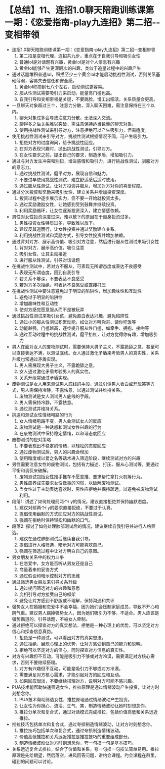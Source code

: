 # 【总结】11、连招1.0聊天陪跑训练课第一期：《恋爱指南-play九连招》第二招--变相带领

-   连招1.0聊天陪跑训练课第一期：《恋爱指南-play九连招》第二招--变相带领
    1.  第二招是变相代理，连招共九步，重点在于自我引导和吸引女性
    2.  普通IoI是对话题有兴趣，黄金IoI是对个人信息有兴趣
    3.  黄金IoI能够产生更深层次的兴趣，类似于追星过程中的兴趣产生
-   通过话题堆积普通IoI，积攒至少三个黄金IoI才能启动挑战性测试，否则关系基础薄弱，容易失去信任和安全感。
    1.  黄金IoI积攒到七八个左右，启动测试更容易。
    2.  服从性测试需要吸引力来启动，能量高门槛也高。
    3.  自我引导和变相带领是关键，不要跳脸，慢工出细活，关系质量会更高。
-   一旦聊天对象超过三个，注意力分散，深入聊天困难，需注意保持在三个以内。
    1.  聊天对象过多会导致注意力分散，无法深入交流。
    2.  聊得多之后关系难以突破，需注意保持适当数量的聊天对象。
    3.  使用挑战性测试来引导对方，注意拒绝可以产生吸引力，但需适度。
-   使用挑战性测试来引导对方，挑战性测试根据情况不同，可产生吸引力。
    1.  拒绝对方的过度询问，给予挑战性回应。
    2.  在对方表现兴趣时，抛出挑战性测试，引导对方。
    3.  在女性要求之前，提出自己的要求，制造矛盾，增加吸引力。
-   通过与对方发生冲突和别扭，增进感情和吸引力，进行挑战性测试，驯服对方的意志力。
    1.  通过挑战性测试，磨平对方，展现自信和魅力。
    2.  不要过早使用挑战性测试，建立舒适感后适时使用。
    3.  通过服从性测试，让对方投资并服从，增加对方对你的喜爱程度。
-   通过分次投资和奖励来吸引女性，建立关系并增加投资深度。
    1.  投资过程中逐步展示实力，但不要一开始就投资太多。
    2.  通过奖励激励女性，让她感到受到鼓舞并继续投资。
    3.  利用奖励循环，让女性逐渐投资深入，建立情感依赖。
-   男性对女性投资深度过深，难以放下的原因在于自身投资过多。
    1.  男性投资女性特质过多，导致难以放下。
    2.  建议反其道而行，让女性投资并通过奖励建立关系。
    3.  利用挑战性测试和奖励方式，引导女性投资并增加依赖。
-   通过背对对方、展示高价值、吸引对方注意，然后进行服从性测试来吸引女性
    1.  背对对方，展示高价值，吸引注意
    2.  吸引女性，让其主动接近
    3.  进行服从性测试，引导对话话题
-   在挑战性测试中，若对方不服从，可表现无所谓态度或表达不良感受
    1.  表现无所谓态度，回到自我引导
    2.  若关系不够深，不要表达不良感受
    3.  若对方多次拒绝，可表达不良感受或直接打压
-   在挑战性测试中要注意避免过于明显的陷阱性，增加趣味性和互动性
    1.  避免过于明显的陷阱性
    2.  增加趣味性和互动性
    3.  使对方感觉愿意服从而不是被玩弄
-   通过挑战性测试来吸引女孩，避免直白表达兴趣，避免陷阱性
    1.  通过小的服从性测试积累动能，如让对方叫你哥、请你吃饭等
    2.  动能越强，门槛越高，逐步提升服从性门槛，如牵手、拥抱、接吻等
    3.  通过互动过程中的挑战性测试，磨平抬杠，让对方觉得你有趣，增加吸引力
-   男人在面对女人的废物测试时，需要保持大男子主义，不露跪舔之意，甚至可以直接表达不满，以测试底线。女人通过激化矛盾来考验男人的真实性，关系升级也常通过矛盾实现。
    1.  男人需展现大男子主义，不露跪舔之意。
    2.  女人通过激化矛盾考验男人的真实性。
    3.  关系升级常通过矛盾实现。
-   废物测试是女人用来测试男人底线的手段，通过引诱男人表白或开玩笑等方式，男人需保持冷静，不露怯意，以通过测试并维持关系。
    1.  废物测试是女人测试男人底线的手段。
    2.  男人需保持冷静，不露怯意。
    3.  通过测试并维持关系。
-   挑逗和测试女性情绪电路的行为
    1.  女人情绪电路不变，男人会测试女人的反应
    2.  废物测试是一种诱惑和测试女性兴趣的行为
    3.  在废物测试中保持稳定情绪，以和谐态度回应
-   废物测试的应对策略
    1.  不要表现出不稳定的情绪，以轻松的态度回应
    2.  通过废物测试后，男人的兴趣会增加
    3.  使用暗度或以爱之名等话术进入筛选阶段，继续测试对方的兴趣
-   男性需要注意女性的废物测试，包括有力描述、打压、服从心测试等，要通过平衡和调侃来破解。
    1.  废物测试包括女性推手推车不愿意推、要求帮忙拿打火机等行为。
    2.  男性应养成先要求女性做事的习惯，以破解废物测试。
    3.  当女性过于主动表达喜欢时，男性应拒绝并保持疏远，以避免被废物测试利用。
-   段落1: 讲述了如何处理前两个i y的情况，建议直接拒绝并保持幽默态度。
    1.  建议对前两个i y的要求直接拒绝，不要过于认真。
    2.  提倡使用幽默的方式回应对方的挑战性测试。
    3.  强调在拒绝时保持轻松和幽默的口气。
-   段落2: 探讨了如何处理肺部测试后的情况，建议继续自我引导并进行人格筛选。
    1.  建议在通过肺部测试后继续自我引导。
    2.  提倡进行人格筛选，暗示对方可能喜欢自己。
    3.  强调在筛选过程中让对方明白自己的意图。
-   男女朋友关系中的权力斗争
    1.  在恋爱中，女方是否听从男友还是自己
    2.  商量着来的妥协方式
    3.  通过假设和暗示控制对方的思维
-   通过筛选男女朋友来引导关系升级
    1.  通过提问筛选对方的兴趣和意愿
    2.  变相引导对方接受自己的框架
    3.  避免让对方感到不舒服或不理解，保持沟通和共识
-   强势女人在婚姻和恋爱中不会幸福，因为她们会压制家庭成员，导致不开心和阴气重。建议男人踹掉强势女人，因为她们吸引力不够，不适合。男人应该是强势霸道的，引导话题，不被女人牵制。
-   通过拒绝可以探查对方的真实想法，拒绝是一种心理上的优势，可以坚定对方信心和探查信息真伪。
    1.  拒绝是一种测试，可以看出对方的真实想法。
    2.  通过拒绝，展现心理上的优势，让对方感受到自己的能力和聪明。
    3.  拒绝可以坚定对方的信心，同时探查对方信息的真实性。
-   对方有兴趣但不互动，可能是吸引力不够或对方冷漠，需要满足对方核心需求，否则不要继续搭理。
    1.  对方有兴趣但不互动，可能是吸引力不够或对方冷漠。
    2.  需要满足对方核心需求，才能引起对方的回应和互动。
    3.  如果回应很淡，不要继续搭理对方，说明对方可能不感兴趣。
-   PUA技术能帮助快速筛选女性，推拉原理是通过情绪波动产生投资，让对方时刻想念你。
    1.  PUA技术帮助筛选女性，推拉原理通过情绪波动产生投资。
    2.  让女性为你担心、流泪、生气、笑，制造情绪波动让她时刻想念你。
    3.  推拉分单次和复合式，通过对话模式完成推拉，包括价值高低和关系远近推拉。
-   推拉技巧包括单次和复合式，通过夸损制造情绪波动，让对方时刻想念你。
    1.  推拉技巧包括单次和复合式，通过夸损制造情绪波动。
    2.  价值高低推拉和关系远近推拉是推拉技巧的重要组成部分。
    3.  制造情绪波动让对方时刻想念你，夸一句损一句是基本技巧。
-   关系远近复合式推拉，结合了价值和关系，夸一句损一句技法简单易用。推拉原理是先给期望，然后落空，进风回答问题，讲约会课程。约会课程在群里，碰到的问题可以讨论。